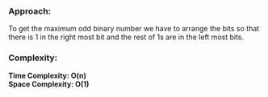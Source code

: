 ### Approach:
To get the maximum odd binary number we have to arrange the bits so that there is 1 in the right most bit and the rest of 1s are in the left most bits.
​
### Complexity:
**Time Complexity: O(n)**\
**Space Complexity: O(1)**